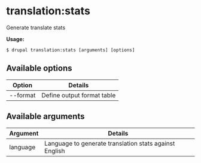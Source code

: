 # translation:stats
Generate translate stats

**Usage:**
```
$ drupal translation:stats [arguments] [options] 
```

## Available options
Option | Details
-------|-------------
--format | Define output format table|markdown

## Available arguments
Argument | Details
---------|-------------
language | Language to generate translation stats against English
